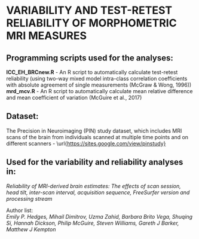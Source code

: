 # VARIABILITY AND TEST-RETEST RELIABILITY OF MORPHOMETRIC MRI MEASURES

## Programming scripts used for the analyses:<br>
**ICC_EH_BRCnew.R** - An R script to automatically calculate test-retest reliability (using two-way mixed model intra-class correlation coefficients with absolute agreement of single measurements (McGraw & Wong, 1996))<br>
**mrd_mcv.R** - An R script to automatically calculate mean relative difference and mean coefficient of variation (McGuire et al., 2017)

## Dataset:<br>
The Precision in Neuroimaging (PIN) study dataset, which includes MRI scans of the brain from individuals scanned at multiple time points and on different scanners - \url{https://sites.google.com/view/pinstudy}


## Used for the variability and reliability analyses in:

*Reliability of MRI-derived brain estimates: The effects of scan session, head tilt, inter-scan interval, acquisition sequence, FreeSurfer version and processing stream*

Author list:  
*Emily P. Hedges, Mihail Dimitrov, Uzma Zahid, Barbara Brito Vega, Shuqing Si, Hannah Dickson, Philip McGuire, Steven Williams, Gareth J Barker, Matthew J Kempton*

